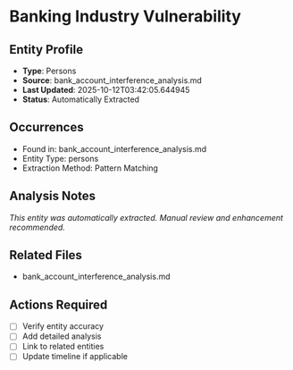# Banking Industry Vulnerability

## Entity Profile
- **Type**: Persons
- **Source**: bank_account_interference_analysis.md
- **Last Updated**: 2025-10-12T03:42:05.644945
- **Status**: Automatically Extracted

## Occurrences
- Found in: bank_account_interference_analysis.md
- Entity Type: persons
- Extraction Method: Pattern Matching

## Analysis Notes
*This entity was automatically extracted. Manual review and enhancement recommended.*

## Related Files
- bank_account_interference_analysis.md

## Actions Required
- [ ] Verify entity accuracy
- [ ] Add detailed analysis
- [ ] Link to related entities
- [ ] Update timeline if applicable

